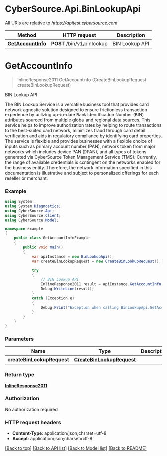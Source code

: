 # CyberSource.Api.BinLookupApi

All URIs are relative to *https://apitest.cybersource.com*

Method | HTTP request | Description
------------- | ------------- | -------------
[**GetAccountInfo**](BinLookupApi.md#getaccountinfo) | **POST** /bin/v1/binlookup | BIN Lookup API


<a name="getaccountinfo"></a>
# **GetAccountInfo**
> InlineResponse2011 GetAccountInfo (CreateBinLookupRequest createBinLookupRequest)

BIN Lookup API

The BIN Lookup Service is a versatile business tool that provides card network agnostic solution designed to ensure frictionless transaction experience by utilizing up-to-date Bank Identification Number (BIN) attributes sourced from multiple global and regional data sources. This service helps to improve authorization rates by helping to route transactions to the best-suited card network, minimizes fraud through card detail verification and aids in regulatory compliance by identifying card properties. The service is flexible and provides businesses with a flexible choice of inputs such as primary account number (PAN), network token from major networks which includes device PAN (DPAN), and all types of tokens generated via CyberSource Token Management Service (TMS). Currently, the range of available credentials is contingent on the networks enabled for the business entity. Therefore, the network information specified in this documentation is illustrative and subject to personalized offerings for each reseller or merchant. 

### Example
```csharp
using System;
using System.Diagnostics;
using CyberSource.Api;
using CyberSource.Client;
using CyberSource.Model;

namespace Example
{
    public class GetAccountInfoExample
    {
        public void main()
        {
            var apiInstance = new BinLookupApi();
            var createBinLookupRequest = new CreateBinLookupRequest(); // CreateBinLookupRequest | 

            try
            {
                // BIN Lookup API
                InlineResponse2011 result = apiInstance.GetAccountInfo(createBinLookupRequest);
                Debug.WriteLine(result);
            }
            catch (Exception e)
            {
                Debug.Print("Exception when calling BinLookupApi.GetAccountInfo: " + e.Message );
            }
        }
    }
}
```

### Parameters

Name | Type | Description  | Notes
------------- | ------------- | ------------- | -------------
 **createBinLookupRequest** | [**CreateBinLookupRequest**](CreateBinLookupRequest.md)|  | 

### Return type

[**InlineResponse2011**](InlineResponse2011.md)

### Authorization

No authorization required

### HTTP request headers

 - **Content-Type**: application/json;charset=utf-8
 - **Accept**: application/json;charset=utf-8

[[Back to top]](#) [[Back to API list]](../README.md#documentation-for-api-endpoints) [[Back to Model list]](../README.md#documentation-for-models) [[Back to README]](../README.md)

